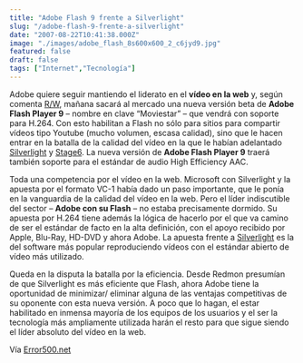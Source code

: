 ```yaml
---
title: "Adobe Flash 9 frente a Silverlight"
slug: "/adobe-flash-9-frente-a-silverlight"
date: "2007-08-22T10:41:38.000Z"
image: "./images/adobe_flash_8s600x600_2_c6jyd9.jpg"
featured: false
draft: false
tags: ["Internet","Tecnología"]
---
```



Adobe quiere seguir mantiendo el liderato en el **vídeo en la web** y, según comenta [R/W](http://www.readwriteweb.com/archives/adobe_flash_player_moviestar_h264.php), mañana sacará al mercado una nueva versión beta de **Adobe Flash Player 9** – nombre en clave “Moviestar” – que vendrá con soporte para H.264. Con esto habilitan a Flash no sólo para sitios para compartir vídeos tipo Youtube (mucho volumen, escasa calidad), sino que le hacen entrar en la batalla de la calidad del vídeo en la que le habían adelantado [Silverlight](http://www.error500.net/silverlight) y [Stage6](http://www.error500.net/stage6). La nueva versión de **Adobe Flash Player 9** traerá también soporte para el estándar de audio High Efficiency AAC.

Toda una competencia por el vídeo en la web. Microsoft con Silverlight y la apuesta por el formato VC-1 había dado un paso importante, que le ponía en la vanguardia de la calidad del vídeo en la web. Pero el líder indiscutible del sector – **Adobe con su Flash** – no estaba precisamente dormido. Su apuesta por H.264 tiene además la lógica de hacerlo por el que va camino de ser el estándar de facto en la alta definición, con el apoyo recibido por Apple, Blu-Ray, HD-DVD y ahora Adobe. La apuesta frente a [Silverlight](http://www.error500.net/silverlight) es la del software más popular reproduciendo vídeos con el estándar abierto de vídeo más utilizado.

Queda en la disputa la batalla por la eficiencia. Desde Redmon presumían de que Silverlight es más eficiente que Flash, ahora Adobe tiene la oportunidad de minimizar/ eliminar alguna de las ventajas competitivas de su oponente con esta nueva versión. A poco que lo hagan, el estar habilitado en inmensa mayoría de los equipos de los usuarios y el ser la tecnología más ampliamente utilizada harán el resto para que sigue siendo el líder absoluto del vídeo en la web.

Vía [Error500.net](http://www.error500.net/adobe-flash-9-silverlight)



